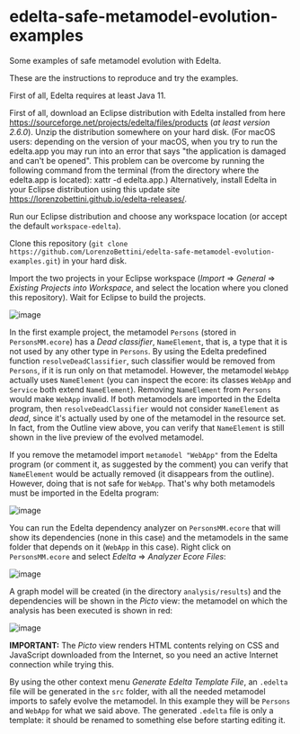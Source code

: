 # edelta-safe-metamodel-evolution-examples
Some examples of safe metamodel evolution with Edelta.

These are the instructions to reproduce and try the examples.

First of all, Edelta requires at least Java 11.

First of all, download an Eclipse distribution with Edelta installed from here https://sourceforge.net/projects/edelta/files/products (_at least version 2.6.0_). Unzip the distribution somewhere on your hard disk. (For macOS users: depending on the version of your macOS, when you try to run the edelta.app you may run into an error that says "the application is damaged and can't be opened". This problem can be overcome by running the following command from the terminal (from the directory where the edelta.app is located): xattr -d edelta.app.)
Alternatively, install Edelta in your Eclipse distribution using this update site https://lorenzobettini.github.io/edelta-releases/.

Run our Eclipse distribution and choose any workspace location (or accept the default `workspace-edelta`).

Clone this repository (`git clone https://github.com/LorenzoBettini/edelta-safe-metamodel-evolution-examples.git`) in your hard disk.

Import the two projects in your Eclipse workspace (_Import_ => _General_ => _Existing Projects into Workspace_, and select the location where you cloned this repository). Wait for Eclipse to build the projects.

![image](https://user-images.githubusercontent.com/1202254/122388881-994a4400-cf70-11eb-92a3-01a51e45faa3.png)

In the first example project, the metamodel `Persons` (stored in `PersonsMM.ecore`) has a _Dead classifier_, `NameElement`, that is, a type that it is not used by any other type in `Persons`. By using the Edelta predefined function `resolveDeadClassifier`, such classifier would be removed from `Persons`, if it is run only on that metamodel. However, the metamodel `WebApp` actually uses `NameElement` (you can inspect the ecore: its classes `WebApp` and `Service` both extend `NameElement`). Removing `NameElement` from `Persons` would make `WebApp` invalid. If both metamodels are imported in the Edelta program, then `resolveDeadClassifier` would not consider `NameElement` as _dead_, since it's actually used by one of the metamodel in the resource set. In fact, from the Outline view above, you can verify that `NameElement` is still shown in the live preview of the evolved metamodel.

If you remove the metamodel import `metamodel "WebApp"` from the Edelta program (or comment it, as suggested by the comment) you can verify that `NameElement` would be actually removed (it disappears from the outline). However, doing that is not safe for `WebApp`. That's why both metamodels must be imported in the Edelta program:

![image](https://user-images.githubusercontent.com/1202254/122390234-0d391c00-cf72-11eb-9cb8-b96c15f0523c.png)

You can run the Edelta dependency analyzer on `PersonsMM.ecore` that will show its dependencies (none in this case) and the metamodels in the same folder that depends on it (`WebApp` in this case). Right click on `PersonsMM.ecore` and select _Edelta_ => _Analyzer Ecore Files_:

![image](https://user-images.githubusercontent.com/1202254/122390636-83d61980-cf72-11eb-819e-9b1045213b02.png)

A graph model will be created (in the directory `analysis/results`) and the dependencies will be shown in the _Picto_ view: the metamodel on which the analysis has been executed is shown in red:

![image](https://user-images.githubusercontent.com/1202254/122391124-fd6e0780-cf72-11eb-93d9-e39229d6be12.png)

**IMPORTANT:** The _Picto_ view renders HTML contents relying on CSS and JavaScript downloaded from the Internet, so you need an active Internet connection while trying this.

By using the other context menu _Generate Edelta Template File_, an `.edelta` file will be generated in the `src` folder, with all the needed metamodel imports to safely evolve the metamodel. In this example they will be `Persons` and `WebApp` for what we said above. The generated `.edelta` file is only a template: it should be renamed to something else before starting editing it.
